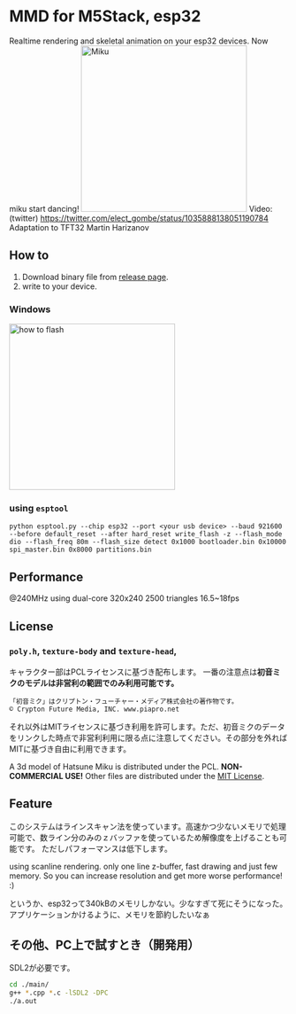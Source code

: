 # MMD for M5Stack, esp32
Realtime rendering and skeletal animation on your esp32 devices. Now miku start dancing!
<img src="https://raw.githubusercontent.com/elect-gombe/esp32_mmd/master/image/miku.gif" alt="Miku" width="300">
Video:(twitter) https://twitter.com/elect_gombe/status/1035888138051190784
Adaptation to TFT32 Martin Harizanov

## How to
1. Download binary file from [release page](https://github.com/elect-gombe/esp32_mmd/releases).
2. write to your device.
### Windows
<img src="https://raw.githubusercontent.com/elect-gombe/esp32_mmd/master/image/howto_flash.png" alt="how to flash" width="300">

### using `esptool`
```
python esptool.py --chip esp32 --port <your usb device> --baud 921600 --before default_reset --after hard_reset write_flash -z --flash_mode dio --flash_freq 80m --flash_size detect 0x1000 bootloader.bin 0x10000 spi_master.bin 0x8000 partitions.bin
```

## Performance
@240MHz using dual-core 320x240 2500 triangles 16.5~18fps

## License
### `poly.h`, `texture-body` and `texture-head`,
キャラクター部はPCLライセンスに基づき配布します。
一番の注意点は**初音ミクのモデルは非営利の範囲でのみ利用可能です。**
```
「初音ミク」はクリプトン・フューチャー・メディア株式会社の著作物です。
© Crypton Future Media, INC. www.piapro.net
```
それ以外はMITライセンスに基づき利用を許可します。ただ、初音ミクのデータをリンクした時点で非営利利用に限る点に注意してください。その部分を外ればMITに基づき自由に利用できます。

A 3d model of Hatsune Miku is distributed under the PCL. **NON-COMMERCIAL USE!**
Other files are distributed under the [MIT License](http://opensource.org/licenses/mit-license.php).

## Feature
このシステムはラインスキャン法を使っています。高速かつ少ないメモリで処理可能で、数ライン分のみのｚバッファを使っているため解像度を上げることも可能です。
ただしパフォーマンスは低下します。

using scanline rendering. only one line z-buffer, fast drawing and just few memory. So you can increase resolution and get more worse performance! :)

というか、esp32って340kBのメモリしかない。少なすぎて死にそうになった。アプリケーションかけるように、メモリを節約したいなぁ

## その他、PC上で試すとき（開発用）
SDL2が必要です。

```sh
cd ./main/
g++ *.cpp *.c -lSDL2 -DPC
./a.out
```
